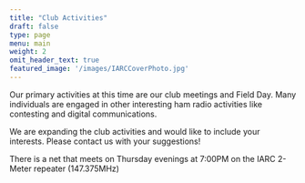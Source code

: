 ```yaml
---
title: "Club Activities"
draft: false
type: page
menu: main
weight: 2
omit_header_text: true
featured_image: '/images/IARCCoverPhoto.jpg'
---
```


Our primary activities at this time are our club meetings and Field Day.  Many individuals are engaged in other interesting ham radio activities like contesting and digital communications.

We are expanding the club activities and would like to include your interests.  Please contact us with your suggestions!

There is a net that meets on Thursday evenings at 7:00PM on the IARC 2-Meter repeater (147.375MHz)